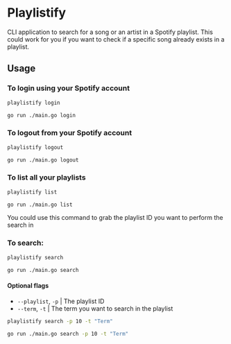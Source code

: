 # Playlistify

CLI application to search for a song or an artist in a Spotify playlist. This could work for you if you want to check if a specific song already exists in a playlist.

## Usage

### To login using your Spotify account

```bash
playlistify login
```

```bash
go run ./main.go login
```

### To logout from your Spotify account

```bash
playlistify logout
```

```bash
go run ./main.go logout
```

### To list all your playlists

```bash
playlistify list
```

```bash
go run ./main.go list
```

You could use this command to grab the playlist ID you want to perform the search in

### To search:

```bash
playlistify search
```


```bash
go run ./main.go search
```

#### Optional flags

- `--playlist`, `-p` | The playlist ID 
- `--term`, `-t` | The term you want to search in the playlist

```bash
playlistify search -p 10 -t "Term"
```

```bash
go run ./main.go search -p 10 -t "Term"
```
